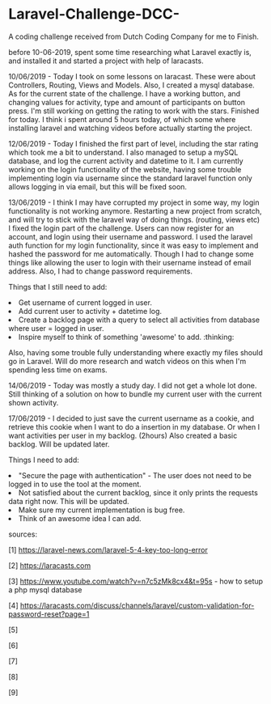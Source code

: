 # Laravel-Challenge-DCC-
A coding challenge received from Dutch Coding Company for me to Finish.

before 10-06-2019, spent some time researching what Laravel exactly is, and installed it and started a project with help of laracasts.

10/06/2019 - Today I took on some lessons on laracast. These were about Controllers, Routing, Views and Models. Also, I created a mysql database. 
As for the current state of the challenge. I have a working button, and changing values for activity, type and amount of participants on button press. I'm still working on getting the rating to work with the stars. Finished for today. I think i spent around 5 hours today, of which some where installing laravel and watching videos before actually starting the project. 

12/06/2019 - Today I finished the first part of level, including the star rating which took me a bit to understand. I also managed to setup a mySQL database, and log the current activity and datetime to it. I am currently working on the login functionality of the website, having some trouble implementing login via username since the standard laravel function only allows logging in via email, but this will be fixed soon. 

13/06/2019 - I think I may have corrupted my project in some way, my login functionality is not working anymore. Restarting a new project from scratch, and will try to stick with the laravel way of doing things. (routing, views etc)
I fixed the login part of the challenge. Users can now register for an account, and login using their username and password. I used the laravel auth function for my login functionality, since it was easy to implement and hashed the password for me automatically. Though I had to change some things like allowing the user to login with their username instead of email address. Also, I had to change password requirements. 

Things that I still need to add: 

<li>Get username of current logged in user.</li>
<li>Add current user to activity + datetime log.</li>
<li>Create a backlog page with a query to select all activities from database where user = logged in user.</li>
<li>Inspire myself to think of something 'awesome' to add. :thinking:</li>

Also, having some trouble fully understanding where exactly my files should go in Laravel. Will do more research and watch videos on this when I'm spending less time on exams. 

14/06/2019 - Today was mostly a study day. I did not get a whole lot done. Still thinking of a solution on how to bundle my current user with the current shown activity. 

17/06/2019 - I decided to just save the current username as a cookie, and retrieve this cookie when I want to do a insertion in my database. Or when I want activities per user in my backlog. (2hours)
Also created a basic backlog. Will be updated later. 

Things I need to add: 

<li>"Secure the page with authentication" - The user does not need to be logged in to use the tool at the moment.</li>
<li>Not satisfied about the current backlog, since it only prints the requests data right now. This will be updated.</li>
<li>Make sure my current implementation is bug free.</li>
<li>Think of an awesome idea I can add.</li>

sources: 

[1] https://laravel-news.com/laravel-5-4-key-too-long-error

[2] https://laracasts.com

[3] https://www.youtube.com/watch?v=n7c5zMk8cx4&t=95s - how to setup a php mysql database

[4] https://laracasts.com/discuss/channels/laravel/custom-validation-for-password-reset?page=1

[5]

[6]

[7]

[8]

[9]